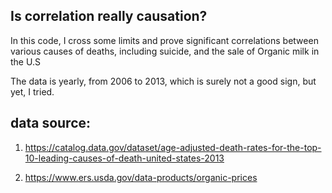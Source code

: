 ## Is correlation really causation?
In this code, I cross some limits and prove significant correlations between various causes of deaths, including suicide, and the sale of Organic milk in the U.S

The data is yearly, from 2006 to 2013, which is surely not a good sign, but yet, I tried.

## data source:

1) https://catalog.data.gov/dataset/age-adjusted-death-rates-for-the-top-10-leading-causes-of-death-united-states-2013

2) https://www.ers.usda.gov/data-products/organic-prices


